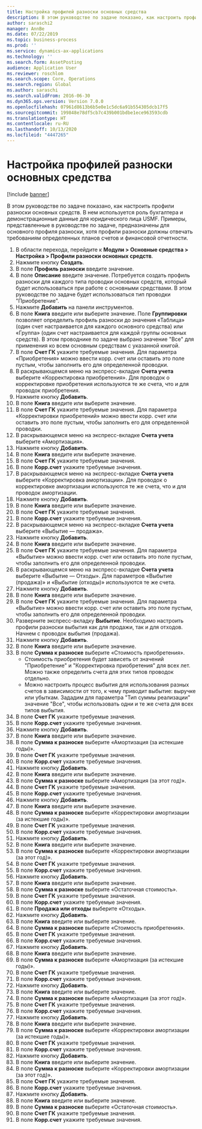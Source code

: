 ```yaml
---
title: Настройка профилей разноски основных средства
description: В этом руководстве по задаче показано, как настроить профили разноски основных средств.
author: saraschi2
manager: AnnBe
ms.date: 07/22/2019
ms.topic: business-process
ms.prod: ''
ms.service: dynamics-ax-applications
ms.technology: ''
ms.search.form: AssetPosting
audience: Application User
ms.reviewer: roschlom
ms.search.scope: Core, Operations
ms.search.region: Global
ms.author: saraschi
ms.search.validFrom: 2016-06-30
ms.dyn365.ops.version: Version 7.0.0
ms.openlocfilehash: 07961d8613b6b5e0e1c5dc6a91b554305dcb17f5
ms.sourcegitcommit: 199848e78df5cb7c439b001bdbe1ece963593cdb
ms.translationtype: HT
ms.contentlocale: ru-RU
ms.lasthandoff: 10/13/2020
ms.locfileid: "4447265"
---
```

# <a name="set-up-fixed-asset-posting-profiles"></a>Настройка профилей разноски основных средства

[!include [banner](../../includes/banner.md)]

В этом руководстве по задаче показано, как настроить профили разноски основных средств.  В нем используется роль бухгалтера и демонстрационные данные для юридического лица USMF.  Примеры, представленные в руководстве по задаче, предназначены для основного профиля разноски, хотя профили разноски должны отвечать требованиям определенных планов счетов и финансовой отчетности.

1. В области перехода, перейдите к **Модули > Основные средства > Настройка > Профили разноски основных средств**.
2. Нажмите кнопку **Создать**.
3. В поле **Профиль разноски** введите значение.
4. В поле **Описание** введите значение. Потребуется создать профиль разноски для каждого типа проводки основных средств, который будет использоваться при работе с основными средствами. В этом руководстве по задаче будет использоваться тип проводки "Приобретение".  
5. Нажмите **Добавить** на панели инструментов.
6. В поле **Книга** введите или выберите значение. Поле **Группировки** позволяет определить профиль разноски до значения «Таблица» (один счет настраивается для каждого основного средства) или «Группа» (один счет настраивается для каждой группы основных средств). В этом проводнике по задаче выбрано значение "Все" для применения ко всем основным средствам с указанной книгой.  
7. В поле **Счет ГК** укажите требуемые значения. Для параметра «Приобретения» можно ввести корр. счет или оставить это поле пустым, чтобы заполнить его для определенной проводки.    
8. В раскрывающемся меню на экспресс-вкладке **Счета учета** выберите «Корректировка приобретения». Для проводок о корректировке приобретения используются те же счета, что и для проводок приобретения.  
9. Нажмите кнопку **Добавить**.
10. В поле **Книга** введите или выберите значение.
11. В поле **Счет ГК** укажите требуемые значения. Для параметра «Корректировки приобретений» можно ввести корр. счет или оставить это поле пустым, чтобы заполнить его для определенной проводки.    
12. В раскрывающемся меню на экспресс-вкладке **Счета учета** выберите «Амортизация».
13. Нажмите кнопку **Добавить**.
14. В поле **Книга** введите или выберите значение.
15. В поле **Счет ГК** укажите требуемые значения.
16. В поле **Корр.счет** укажите требуемые значения.
17. В раскрывающемся меню на экспресс-вкладке **Счета учета** выберите «Корректировка амортизации». Для проводок о корректировке амортизации используются те же счета, что и для проводок амортизации.  
18. Нажмите кнопку **Добавить**.
19. В поле **Книга** введите или выберите значение.
20. В поле **Счет ГК** укажите требуемые значения.
21. В поле **Корр.счет** укажите требуемые значения.
22. В раскрывающемся меню на экспресс-вкладке **Счета учета** выберите «Выбытие — продажа».
23. Нажмите кнопку **Добавить**.
24. В поле **Книга** введите или выберите значение.
25. В поле **Счет ГК** укажите требуемые значения. Для параметра «Выбытие» можно ввести корр. счет или оставить это поле пустым, чтобы заполнить его для определенной проводки.  
26. В раскрывающемся меню на экспресс-вкладке **Счета учета** выберите «Выбытие — Отходы». Для параметров «Выбытие (продажа)» и «Выбытие (отходы)» используются те же счета.  
27. Нажмите кнопку **Добавить**.
28. В поле **Книга** введите или выберите значение.
29. В поле **Счет ГК** укажите требуемые значения. Для параметра «Выбытие» можно ввести корр. счет или оставить это поле пустым, чтобы заполнить его для определенной проводки.  
30. Разверните экспресс-вкладку **Выбытие**. Необходимо настроить профили разноски выбытия как для продажи, так и для отходов.  Начнем с проводок выбытия (продажа).  
31. Нажмите кнопку **Добавить**.
32. В поле **Книга** введите или выберите значение.
33. В поле **Сумма к разноске** выберите «Стоимость приобретения».
    * Стоимость приобретения будет зависеть от значений "Приобретение" и "Корректировка приобретения" для всех лет. Можно также определить счета для этих типов проводок отдельно.  
    * Можно настроить процесс выбытия для использования разных счетов в зависимости от того, к чему приводит выбытие: выручке или убыткам. Зададим для параметра "Тип суммы реализации" значение "Все", чтобы использовать одни и те же счета для всех типов выбытия.  
34. В поле **Счет ГК** укажите требуемые значения.
35. В поле **Корр.счет** укажите требуемые значения.
36. Нажмите кнопку **Добавить**.
37. В поле **Книга** введите или выберите значение.
38. В поле **Сумма к разноске** выберите «Амортизация (за истекшие годы)».  
38. В поле **Счет ГК** укажите требуемые значения.
39. В поле **Корр.счет** укажите требуемые значения.
40. Нажмите кнопку **Добавить**.
41. В поле **Книга** введите или выберите значение.
42. В поле **Сумма к разноске** выберите «Амортизация (за этот год)».
43. В поле **Счет ГК** укажите требуемые значения.
44. В поле **Корр.счет** укажите требуемые значения.
45. Нажмите кнопку **Добавить**.
46. В поле **Книга** введите или выберите значение.
47. В поле **Сумма к разноске** выберите «Корректировки амортизации (за истекшие годы)».
48. В поле **Счет ГК** укажите требуемые значения.
49. В поле **Корр.счет** укажите требуемые значения.
50. Нажмите кнопку **Добавить**.
51. В поле **Книга** введите или выберите значение.
52. В поле **Сумма к разноске** выберите «Корректировки амортизации (за этот год)».
53. В поле **Счет ГК** укажите требуемые значения.
54. В поле **Корр.счет** укажите требуемые значения.
55. Нажмите кнопку **Добавить**.
56. В поле **Книга** введите или выберите значение.
57. В поле **Сумма к разноске** выберите «Остаточная стоимость».
58. В поле **Счет ГК** укажите требуемые значения.
59. В поле **Корр.счет** укажите требуемые значения.
60. В поле **Продажа или отходы** выберите «Отходы».
61. Нажмите кнопку **Добавить**.
62. В поле **Книга** введите или выберите значение.
63. В поле **Сумма к разноске** выберите «Стоимость приобретения».
64. В поле **Счет ГК** укажите требуемые значения.
65. В поле **Корр.счет** укажите требуемые значения.
66. Нажмите кнопку **Добавить**.
67. В поле **Книга** введите или выберите значение.
67. В поле **Сумма к разноске** выберите «Амортизация (за истекшие годы)».  
68. В поле **Счет ГК** укажите требуемые значения.
69. В поле **Корр.счет** укажите требуемые значения.
70. Нажмите кнопку **Добавить**.
71. В поле **Книга** введите или выберите значение.
72. В поле **Сумма к разноске** выберите «Амортизация (за этот год)».
73. В поле **Счет ГК** укажите требуемые значения.
74. В поле **Корр.счет** укажите требуемые значения.
75. Нажмите кнопку **Добавить**.
76. В поле **Книга** введите или выберите значение.
77. В поле **Сумма к разноске** выберите «Корректировки амортизации (за истекшие годы)».
78. В поле **Счет ГК** укажите требуемые значения.
79. В поле **Корр.счет** укажите требуемые значения.
80. Нажмите кнопку **Добавить**.
81. В поле **Книга** введите или выберите значение.
82. В поле **Сумма к разноске** выберите «Корректировки амортизации (за этот год)».
83. В поле **Счет ГК** укажите требуемые значения.
84. В поле **Корр.счет** укажите требуемые значения.
85. Нажмите кнопку **Добавить**.
86. В поле **Книга** введите или выберите значение.
87. В поле **Сумма к разноске** выберите «Остаточная стоимость».
88. В поле **Счет ГК** укажите требуемые значения.
89. В поле **Корр.счет** укажите требуемые значения.

